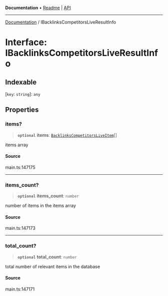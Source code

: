 **Documentation** • [Readme](../README.md) \| [API](../globals.md)

***

[Documentation](../README.md) / IBacklinksCompetitorsLiveResultInfo

# Interface: IBacklinksCompetitorsLiveResultInfo

## Indexable

 \[`key`: `string`\]: `any`

## Properties

### items?

> **`optional`** **items**: [`BacklinksCompetitorsLiveItem`](../classes/BacklinksCompetitorsLiveItem.md)[]

items array

#### Source

main.ts:147175

***

### items\_count?

> **`optional`** **items\_count**: `number`

number of items in the items array

#### Source

main.ts:147173

***

### total\_count?

> **`optional`** **total\_count**: `number`

total number of relevant items in the database

#### Source

main.ts:147171
